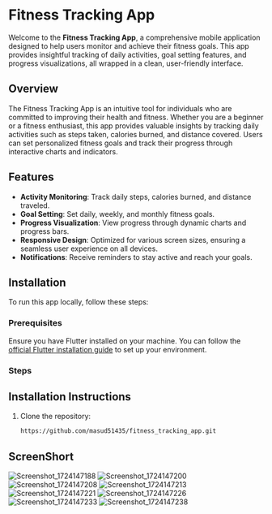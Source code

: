 # **Fitness Tracking App**

Welcome to the **Fitness Tracking App**, a comprehensive mobile application designed to help users monitor and achieve their fitness goals. This app provides insightful tracking of daily activities, goal setting features, and progress visualizations, all wrapped in a clean, user-friendly interface.

## **Overview**

The Fitness Tracking App is an intuitive tool for individuals who are committed to improving their health and fitness. Whether you are a beginner or a fitness enthusiast, this app provides valuable insights by tracking daily activities such as steps taken, calories burned, and distance covered. Users can set personalized fitness goals and track their progress through interactive charts and indicators.

## **Features**

- **Activity Monitoring**: Track daily steps, calories burned, and distance traveled.
- **Goal Setting**: Set daily, weekly, and monthly fitness goals.
- **Progress Visualization**: View progress through dynamic charts and progress bars.
- **Responsive Design**: Optimized for various screen sizes, ensuring a seamless user experience on all devices.
- **Notifications**: Receive reminders to stay active and reach your goals.

## **Installation**

To run this app locally, follow these steps:

### **Prerequisites**

Ensure you have Flutter installed on your machine. You can follow the [official Flutter installation guide](https://flutter.dev/docs/get-started/install) to set up your environment.

### **Steps**

## Installation Instructions
1. Clone the repository:
   ```bash
   https://github.com/masud51435/fitness_tracking_app.git

## **ScreenShort**

![Screenshot_1724147188](https://github.com/user-attachments/assets/d9f1f7a0-a832-4ce0-b417-a7bfb1014fbf)
![Screenshot_1724147200](https://github.com/user-attachments/assets/603d715b-51b9-46c3-b35f-4a7a228f09fe)
![Screenshot_1724147208](https://github.com/user-attachments/assets/6957ace4-2d56-4e42-924d-e1597fdcfd82)
![Screenshot_1724147213](https://github.com/user-attachments/assets/6e7ef6e9-0baa-4f33-8d55-04ae136876a3)
![Screenshot_1724147221](https://github.com/user-attachments/assets/f92a97af-7969-44e0-8f37-f05bc1ac0888)
![Screenshot_1724147226](https://github.com/user-attachments/assets/4bf45876-0da8-4edf-8e2f-b24325d89e89)
![Screenshot_1724147233](https://github.com/user-attachments/assets/05a1d0bc-cdf7-403a-acbf-54445218f03e)
![Screenshot_1724147238](https://github.com/user-attachments/assets/25dcba31-020a-4e07-a1e0-4608d90cf4c5)






   
